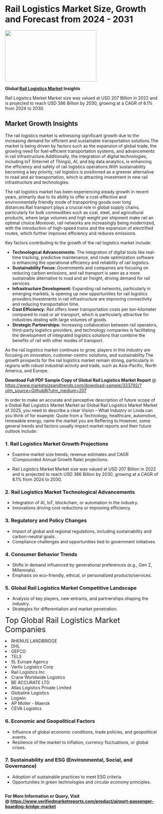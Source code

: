 <H1>Rail Logistics Market Size, Growth and Forecast from 2024 - 2031</H1><img class="aligncenter size-medium wp-image-584254" src="https://thirdeyenews.in/wp-content/uploads/2024/09/Global-Market-Research-300x168.jpeg" alt="" width="300" height="168" /><p><strong>Global&nbsp;<a href="https://www.marketsizeandtrends.com/download-sample/333792/?utm_source=Github8j?utm_medium=207">Rail Logistics Market</a> Insights</strong></p><p>Rail Logistics Market Market size was valued at USD 207 Billion in 2022 and is projected to reach USD 386 Billion by 2030, growing at a CAGR of 8.1% from 2024 to 2030.</p><p><h2>Market Growth Insights</h2> <p>The rail logistics market is witnessing significant growth due to the increasing demand for efficient and sustainable transportation solutions.The market is being driven by factors such as the expansion of global trade, the growing need for fuel-efficient transportation systems, and advancements in rail infrastructure.Additionally, the integration of digital technologies, including IoT (Internet of Things), AI, and big data analytics, is enhancing the efficiency and safety of rail logistics operations.With sustainability becoming a key priority, rail logistics is positioned as a greener alternative to road and air transportation, which is attracting investment in new rail infrastructure and technologies.</p> <p>The rail logistics market has been experiencing steady growth in recent years, primarily due to its ability to offer a cost-effective and environmentally friendly mode of transporting goods over long distances.Rail transport plays a crucial role in global supply chains, particularly for bulk commodities such as coal, steel, and agricultural products, where large volumes and high weight per shipment make rail an optimal choice.Moreover, rail networks are increasingly being modernized, with the introduction of high-speed trains and the expansion of electrified routes, which further improves efficiency and reduces emissions.</p> <p>Key factors contributing to the growth of the rail logistics market include:</p> <ul> <li><strong>Technological Advancements:</strong> The integration of digital tools like real-time tracking, predictive maintenance, and route optimization software is enhancing the operational efficiency and reliability of rail logistics.</li> <li><strong>Sustainability Focus:</strong> Governments and companies are focusing on reducing carbon emissions, and rail transport is seen as a more sustainable alternative to road and air freight, driving demand for rail services.</li> <li><strong>Infrastructure Development:</strong> Expanding rail networks, particularly in emerging markets, is opening up new opportunities for rail logistics providers.Investments in rail infrastructure are improving connectivity and reducing transportation time.</li> <li><strong>Cost Efficiency:</strong> Rail offers lower transportation costs per ton-kilometer compared to road or air transport, which is particularly attractive for industries dealing with large volumes of goods.</li> <li><strong>Strategic Partnerships:</strong> Increasing collaboration between rail operators, third-party logistics providers, and technology companies is facilitating the development of integrated logistics solutions that combine the benefits of rail with other modes of transport.</li> </ul> <p>As the rail logistics market continues to grow, players in this industry are focusing on innovation, customer-centric solutions, and sustainability.The growth prospects for the rail logistics market remain strong, particularly in regions with robust industrial activity and trade, such as Asia-Pacific, North America, and Europe.</p> <p><span class=""><strong>Download Full PDF Sample Copy of Global Rail Logistics Market Report</strong> @ <a href="https://www.marketsizeandtrends.com/download-sample/333792/?utm_source=Github8j?utm_medium=207" target="_blank">https://www.marketsizeandtrends.com/download-sample/333792/?utm_source=Github8j?utm_medium=207</a></span></p><p>In order to make an accurate and perceptive description of future scope of a Global&nbsp;Rail Logistics Market Market as Global&nbsp;Rail Logistics Market Market of 2025, you need to describe a clear Vision &ndash; What Industry or Linda can you think of for example: Quote from a Technology, healthcare, automotive, renewable energy, name the market you are Reffering to.However, some general trends and factors usually impact market reports and their future outlook include:</p><h3>1.&nbsp;<strong>Rail Logistics Market Growth Projections</strong></h3><ul><li>Examine market size trends, revenue estimates and CAGR (Compounded Annual Growth Rate) projections.</li><li><p>Rail Logistics Market Market size was valued at USD 207 Billion in 2022 and is projected to reach USD 386 Billion by 2030, growing at a CAGR of 8.1% from 2024 to 2030.</p></li></ul><h3>2.&nbsp;<strong>Rail Logistics Market Technological Advancements</strong></h3><ul><li>Integration of AI, IoT, blockchain, or automation in the industry.</li><li>Innovations driving cost reductions or improving efficiency.</li></ul><h3>3.&nbsp;<strong>Regulatory and Policy Changes</strong></h3><ul><li>Impact of global and regional regulations, including sustainability and carbon-neutral goals.</li><li>Compliance challenges and opportunities tied to government initiatives.</li></ul><h3>4.&nbsp;<strong>Consumer Behavior Trends</strong></h3><ul><li>Shifts in demand influenced by generational preferences (e.g., Gen Z, Millennials).</li><li>Emphasis on eco-friendly, ethical, or personalized products/services.</li></ul><h3>5.&nbsp;<strong>Global Rail Logistics Market Competitive Landscape</strong></h3><ul><li>Analysis of key players, new entrants, and partnerships shaping the industry.</li><li>Strategies for differentiation and market penetration.</li></ul><p data-pm-slice="1 1 []"><span style="color: inherit; font-family: inherit; font-size: 25px;">Top Global Rail Logistics Market Companies</span></p><div class="" data-test-id=""><p><li>RHENUS LANDBRIDGE</li><li> DHL</li><li> GEFCO</li><li> TELS</li><li> SL Europe Agency</li><li> Vertiv Logistics Corp</li><li> Rail Logistics Inc</li><li> Crane Worldwide Logistics</li><li> BE ACCURATE LTD</li><li> Atlas Logistics Private Limited</li><li> Globalink Logistics</li><li> Logwin</li><li> AP Moller - Maersk</li><li> CEVA Logistics</li></p></div><h3>6.&nbsp;<strong>Economic and Geopolitical Factors</strong></h3><ul><li>Influence of global economic conditions, trade policies, and geopolitical events.</li><li>Resilience of the market to inflation, currency fluctuations, or global crises.</li></ul><h3>7.&nbsp;<strong>Sustainability and ESG (Environmental, Social, and Governance)</strong></h3><ul><li>Adoption of sustainable practices to meet ESG criteria.</li><li>Opportunities in green technologies and circular economy principles.</li></ul><h2><strong style="font-size: 14px;">For More Information or Query, Visit @&nbsp;</strong><a style="background-color: #ffffff; font-size: 14px;" href="https://www.marketsizeandtrends.com/report/rail-logistics-market/" target="_blank">https://www.verifiedmarketreports.com/product/airport-passenger-boarding-bridge-market</a></h2>